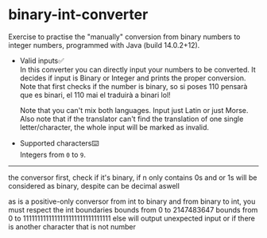 # binary-int-converter
Exercise to practise the "manually" conversion from binary numbers to integer numbers, programmed with Java (build 14.0.2+12).

- Valid inputs✅<br>
  In this converter you can directly input your numbers to be converted. It decides if input is Binary or Integer and prints the proper conversion. Note that first checks if the number is binary, so si poses 110 pensarà que es binari, el 110 mai el traduirà a binari lol!
  
  
  Note that you can't mix both languages. Input just Latin or just Morse. Also note that if the translator can't find the translation of one single letter/character, the whole input will be marked as invalid.

- Supported characters️⌨️<br>
  Integers from `0` to `9`.



-------

the conversor first, check if it's binary, if n only contains 0s and or 1s will be considered as binary, despite can be decimal aswell

as is a positive-only conversor from int to binary and from binary to int, you must respect the int boundaries
bounds from 0 to 2147483647
bounds from 0 to 1111111111111111111111111111111
else will output unexpected input or if there is another character that is not number

